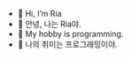 - 👋 Hi, I’m Ria
- 👋 안녕, 나는 Ria야.
- 👀 My hobby is programming.
- 👀 나의 취미는 프로그래밍이야.

<!---
HappyProgrammingOne/HappyProgrammingOne is a ✨ special ✨ repository because its `README.md` (this file) appears on your GitHub profile.
You can click the Preview link to take a look at your changes.
- 🌱 I’m currently learning ...
- 💞️ I’m looking to collaborate on ...
- 📫 How to reach me ...
--->
